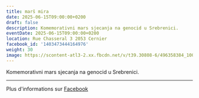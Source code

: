 ```yaml
---
title: marš mira
date: 2025-06-15T09:00:00+0200
draft: false
description: Komemorativni mars sjecanja na genocid u Srebrenici.
eventDate: 2025-06-15T09:00:00+0200
location: Rue Chasseral 3 2053 Cernier
facebook_id: '1403473444164976'
weight: 30
image: https://scontent-atl3-2.xx.fbcdn.net/v/t39.30808-6/496358384_1007574214836511_4806363768185633011_n.jpg?_nc_cat=102&ccb=1-7&_nc_sid=9e60e4&_nc_ohc=eoEuFT-qSRUQ7kNvwFoMjRR&_nc_oc=AdkulBKeggYslO8F9dxYWSk8VHgoibM8sEw_njXu8CDnbBgBpOsm6EgLO8YOq2PAzS0&_nc_zt=23&_nc_ht=scontent-atl3-2.xx&edm=ABTKTjYEAAAA&_nc_gid=3taC0KDptyZb80L0zlKaIA&oh=00_AfdSozck5_xJYdqpaSK0BiqQ5BF13EGAXs7FJFuPWjnreg&oe=68EE34AE
---
```


Komemorativni mars sjecanja na genocid u Srebrenici.

---

Plus d'informations sur [Facebook](https://facebook.com/events/1403473444164976)